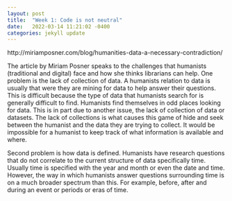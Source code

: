 ```yaml
---
layout: post
title:  "Week 1: Code is not neutral"
date:   2022-03-14 11:21:02 -0400
categories: jekyll update
---
```

<!-- wp:paragraph -->
<p>http://miriamposner.com/blog/humanities-data-a-necessary-contradiction/</p>
<!-- /wp:paragraph -->

<!-- wp:paragraph -->
<p>The article by Miriam Posner speaks to the challenges that humanists (traditional and digital) face and how she thinks librarians can help. One problem is the lack of collection of data. A humanists relation to data is usually that were they are mining for data to help answer their questions. This is difficult because the type of data that humanists search for is generally difficult to find. Humanists find themselves in odd places looking for data. This is in part due to another issue, the lack of collection of data or datasets. The lack of collections is what causes this game of hide and seek between the humanist and the data they are trying to collect. It would be impossible for a humanist to keep track of what information is available and where.</p>
<!-- /wp:paragraph -->

<!-- wp:paragraph -->
<p>Second problem is how data is defined. Humanists have research questions that do not correlate to the current structure of data specifically time. Usually time is specified with the year and month or even the date and time. However, the way in which humanists answer questions surrounding time is on a much broader spectrum than this. For example, before, after and during an event or periods or eras of time. </p>
<!-- /wp:paragraph -->

[jekyll-docs]: https://jekyllrb.com/docs/home
[jekyll-gh]:   https://github.com/jekyll/jekyll
[jekyll-talk]: https://talk.jekyllrb.com/
